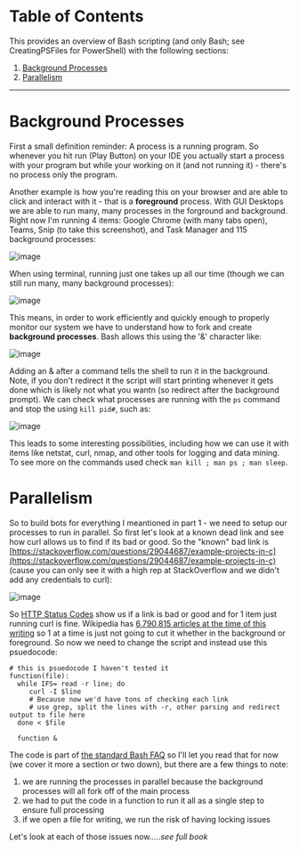 # Table of Contents
This provides an overview of Bash scripting (and only Bash; see CreatingPSFiles for PowerShell) with the following sections:

  1. [Background Processes](#background-processes)
  2. [Parallelism](#parallelism)

---

# Background Processes
First a small definition reminder: A process is a running program. So whenever you hit run (Play Button) on your IDE you actually
start a process with your program but while your working on it (and not running it) - there's no process only the program.

Another example is how you're reading this on your browser and are able to click and interact with it - that is a **foreground** 
process. With GUI Desktops we are able to run many, many processes in the forground and background. Right now I'm running 4 items: 
Google Chrome (with many tabs open), Teams, Snip (to take this screenshot), and Task Manager and 115 background processes:

![image](https://github.com/TeachingData/class-reading-notes/assets/8454537/e2793885-17c9-44de-9011-940bb1ee5266)

When using terminal, running just one takes up all our time (though we can still run many, many background processes):

![image](https://github.com/TeachingData/class-reading-notes/assets/8454537/5eb92e2f-25fd-49fe-adfe-85e9a810ef80)

This means, in order to work efficiently and quickly enough to properly monitor our system we have to understand how to
fork and create **background processes**. Bash allows this using the '&' character like:

![image](https://github.com/TeachingData/class-reading-notes/assets/8454537/576aeedd-281b-4450-bc7b-aa3a5ddda089)

Adding an & after a command tells the shell to run it in the background. Note, if you don't redirect it the script 
will start printing whenever it gets done which is likely not what you wantn (so redirect after the background prompt). 
We can check what processes are running with the  `ps` command and stop the using `kill pid#`, such as:

![image](https://github.com/TeachingData/class-reading-notes/assets/8454537/cbde639b-0ef4-4b78-a2c8-170c920e40bb)

This leads to some interesting possibilities, including how we can use it with items like netstat, curl, nmap, and other tools 
for logging and data mining. To see more on the commands used check `man kill ; man ps ; man sleep`.

# Parallelism
So to build bots for everything I meantioned in part 1 - we need to setup our processes to run in parallel. So first let's look 
at a known dead link and see how curl allows us to find if its bad or good. So the "known" bad link is [https://stackoverflow.com/questions/29044687/example-projects-in-c](https://stackoverflow.com/questions/29044687/example-projects-in-c) 
(cause you can only see it with a high rep at StackOverflow and we didn't add any credentials to curl):

![image](https://github.com/TeachingData/class-reading-notes/assets/8454537/30cd2d1a-b836-47be-a72f-e8f1abf5b928)

So [HTTP Status Codes](https://developer.mozilla.org/en-US/docs/Web/HTTP/Status) show us if a link is bad or good and for 1 item just running curl is fine.
Wikipedia has [6,790,815 articles at the time of this writing](https://en.wikipedia.org/wiki/Wikipedia:Size_of_Wikipedia) so 1 at a time is just not going to cut it
whether in the background or foreground. So now we need to change the script and instead use this psuedocode:

    
    # this is psuedocode I haven't tested it
    function(file):
      while IFS= read -r line; do
         curl -I $line
         # Because now we'd have tons of checking each link
         # use grep, split the lines with -r, other parsing and redirect output to file here
      done < $file

      function &

The code is part of [the standard Bash FAQ](https://mywiki.wooledge.org/BashFAQ/001) so I'll let you read that for now (we cover it more a section or two down), 
but there are a few things to note: 

  1. we are running the processes in parallel because the background processes will all fork off of the main process
  2. we had to put the code in a function to run it all as a single step to ensure full processing
  3. if we open a file for writing, we run the risk of having locking issues

Let's look at each of those issues now.....*see full book*



